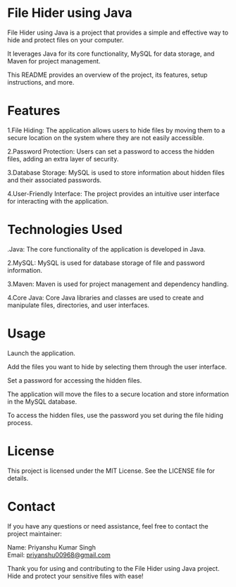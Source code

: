 
# File Hider using Java
File Hider using Java is a project that provides a simple and effective way to hide and protect files on your computer.

 It leverages Java for its core functionality, MySQL for data storage, and Maven for project management.
 
  This README provides an overview of the project, its features, setup instructions, and more.

# Features
1.File Hiding: The application allows users to hide files by moving them to a secure location on the system where they are not easily accessible.


2.Password Protection: Users can set a password to access the hidden files, adding an extra layer of security.


3.Database Storage: MySQL is used to store information about hidden files and their associated passwords.


4.User-Friendly Interface: The project provides an intuitive user interface for interacting with the application.

# Technologies Used
.Java: The core functionality of the application is developed in Java.

2.MySQL: MySQL is used for database storage of file and password information.

3.Maven: Maven is used for project management and dependency handling.

4.Core Java: Core Java libraries and classes are used to create and manipulate files, directories, and user interfaces.

# Usage
Launch the application.

Add the files you want to hide by selecting them through the user interface.

Set a password for accessing the hidden files.

The application will move the files to a secure location and store information in the MySQL database.

To access the hidden files, use the password you set during the file hiding process.

# License
This project is licensed under the MIT License. See the LICENSE file for details.

# Contact
If you have any questions or need assistance, feel free to contact the project maintainer:

Name: Priyanshu Kumar Singh  
Email: priyanshu00968@gmail.com

Thank you for using and contributing to the File Hider using Java project. Hide and protect your sensitive files with ease!

